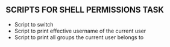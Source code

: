 ## SCRIPTS FOR SHELL PERMISSIONS TASK
* Script to switch
* Script to print effective username of the current user
* Script to print all groups the current user belongs to